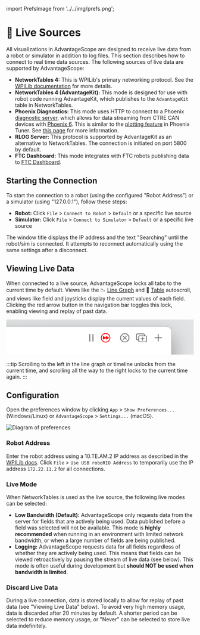 import PrefsImage from '../../img/prefs.png';

# 🛜 Live Sources

All visualizations in AdvantageScope are designed to receive live data from a robot or simulator in addition to log files. This section describes how to connect to real time data sources. The following sources of live data are supported by AdvantageScope:

- **NetworkTables 4:** This is WPILib's primary networking protocol. See the [WPILib documentation](https://docs.wpilib.org/en/stable/docs/software/networktables/index.html) for more details.
- **NetworkTables 4 (AdvantageKit):** This mode is designed for use with robot code running AdvantageKit, which publishes to the `AdvantageKit` table in NetworkTables.
- **Phoenix Diagnostics:** This mode uses HTTP to connect to a Phoenix [diagnostic server](https://pro.docs.ctr-electronics.com/en/latest/docs/troubleshooting/running-diagnostics.html), which allows for data streaming from CTRE CAN devices with [Phoenix 6](https://pro.docs.ctr-electronics.com/en/latest/). This is similar to the [plotting feature](https://pro.docs.ctr-electronics.com/en/latest/docs/tuner/plotting.html) in Phoenix Tuner. See [this page](/overview/live-sources/phoenix-diagnostics) for more information.
- **RLOG Server:** This protocol is supported by AdvantageKit as an alternative to NetworkTables. The connection is initiated on port 5800 by default.
- **FTC Dashboard:** This mode integrates with FTC robots publishing data to [FTC Dashboard](https://acmerobotics.github.io/ftc-dashboard).

## Starting the Connection

To start the connection to a robot (using the configured "Robot Address") or a simulator (using "127.0.0.1"), follow these steps:

- **Robot:** Click `File` > `Connect to Robot` > `Default` or a specific live source
- **Simulator:** Click `File` > `Connect to Simulator` > `Default` or a specific live source

The window title displays the IP address and the text "Searching" until the robot/sim is connected. It attempts to reconnect automatically using the same settings after a disconnect.

## Viewing Live Data

When connected to a live source, AdvantageScope locks all tabs to the current time by default. Views like the 📉 [Line Graph](/tab-reference/line-graph) and 🔢 [Table](/tab-reference/table) autoscroll, and views like field and joysticks display the current values of each field. Clicking the red arrow button in the navigation bar toggles this lock, enabling viewing and replay of past data.

![Live lock/unlock button](./img/open-live-1.png)

:::tip
Scrolling to the left in the line graph or timeline unlocks from the current time, and scrolling all the way to the right locks to the current time again.
:::

## Configuration

Open the preferences window by clicking `App` > `Show Preferences...` (Windows/Linux) or `AdvantageScope` > `Settings...` (macOS).

<img src={PrefsImage} alt="Diagram of preferences" height="350" />

### Robot Address

Enter the robot address using a 10.TE.AM.2 IP address as described in the [WPILib docs](https://docs.wpilib.org/en/stable/docs/networking/networking-introduction/ip-configurations.html#te-am-ip-notation). Click `File` > `Use USB roboRIO Address` to temporarily use the IP address `172.22.11.2` for all connections.

### Live Mode

When NetworkTables is used as the live source, the following live modes can be selected:

- **Low Bandwidth (Default):** AdvantageScope only requests data from the server for fields that are actively being used. Data published before a field was selected will not be available. This mode is **highly recommended** when running in an environment with limited network bandwidth, or when a large number of fields are being published.
- **Logging:** AdvantageScope requests data for all fields regardless of whether they are actively being used. This means that fields can be viewed retroactively by pausing the stream of live data (see below). This mode is often useful during development but **should NOT be used when bandwidth is limited**.

### Discard Live Data

During a live connection, data is stored locally to allow for replay of past data (see "Viewing Live Data" below). To avoid very high memory usage, data is discarded after 20 minutes by default. A shorter period can be selected to reduce memory usage, or "Never" can be selected to store live data indefinitely.
